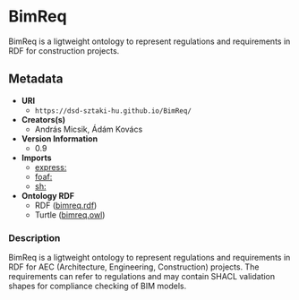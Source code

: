 # BimReq
BimReq is a ligtweight ontology to represent regulations and requirements in RDF for construction projects. 

## Metadata
* **URI**
  * `https://dsd-sztaki-hu.github.io/BimReq/`
* **Creators(s)**
  * András Micsik, Ádám Kovács
* **Version Information**
  * 0.9
* **Imports**
  * [express:](https://w3id.org/express#)
  * [foaf:](http://xmlns.com/foaf/0.1/)
  * [sh:](http://www.w3.org/ns/shacl#)
* **Ontology RDF**
  * RDF ([bimreq.rdf](xml))
  * Turtle ([bimreq.owl](ttl))

### Description
BimReq is a ligtweight ontology to represent regulations and requirements in RDF for AEC (Architecture, Engineering, Construction) projects. The requirements can refer to regulations and may contain SHACL validation shapes for compliance checking of BIM models.


